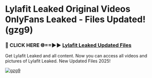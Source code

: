 # Lylafit Leaked Original Videos 0nlyFans Leaked - Files Updated! (gzg9)

<h3>🔴 CLICK HERE 🌐==►► <a href="https://tinyurl.com/2m67pmp6" rel="nofollow">Lylafit Leaked Updated Files</a></h3>

Get Lylafit Leaked and all content. Now you can access all videos and pictures of Lylafit Leaked. New Updated Files 2025!

[![gzg9](https://i.imgur.com/H4QAA4z.gif)](https://tinyurl.com/2m67pmp6)
